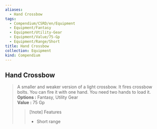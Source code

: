 ```yaml
---
aliases:
  - Hand Crossbow
tags:
  - Compendium/CSRD/en/Equipment
  - Equipment/Fantasy
  - Equipment/Utility-Gear
  - Equipment/Value/75-Gp
  - Equipment/Range/Short
title: Hand Crossbow
collection: Equipment
kind: Compendium
---
```

## Hand Crossbow  
  
>A smaller and weaker version of a light crossbow. It fires crossbow bolts. You can fire it with one hand. You need two hands to load it.  
> **Options :** Fantasy, Utility Gear  
> **Value :** 75 Gp  
>>[!note] Features  
>> - Short range